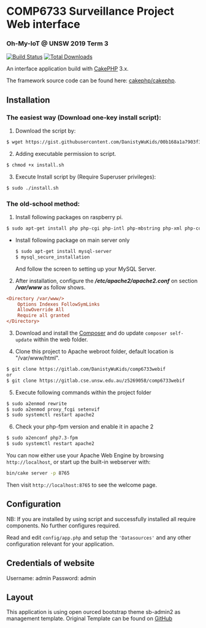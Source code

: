 # COMP6733 Surveillance Project Web interface

### Oh-My-IoT @ UNSW 2019 Term 3

[![Build Status](https://img.shields.io/travis/cakephp/app/master.svg?style=flat-square)](https://travis-ci.org/cakephp/app)
[![Total Downloads](https://img.shields.io/packagist/dt/cakephp/app.svg?style=flat-square)](https://packagist.org/packages/cakephp/app)

An interface application build with [CakePHP](https://cakephp.org) 3.x.

The framework source code can be found here: [cakephp/cakephp](https://github.com/cakephp/cakephp).

## Installation

### The easiest way (Download one-key install script):

1. Download the script by:

```bash
$ wget https://gist.githubusercontent.com/DanistyWuKids/00b168a1a7903f39c1f16b375c4e80de/raw/46a31787616e3bfa8f5298af7196ef683f227938/install.sh
```

2. Adding executable permission to script.
```bash
$ chmod +x install.sh
```

3. Execute Install script by (Require Superuser privileges):

```bash
$ sudo ./install.sh
```

### The old-school method:
1. Install following packages on raspberry pi.

```bash
$ sudo apt-get install php php-cgi php-intl php-mbstring php-xml php-common php-mysql apache2
```

* Install following package on main server only
    ```bash
    $ sudo apt-get install mysql-server
    $ mysql_secure_installation
    ```
    
    And follow the screen to setting up your MySQL Server.


2. After installation, configure the ***/etc/apache2/apache2.conf*** on section ***/var/www*** as follow shows.

```ini
<Directory /var/www/>
	Options Indexes FollowSymLinks
	AllowOverride All
	Require all granted
</Directory>
```

3. Download and install the [Composer](https://getcomposer.org/doc/00-intro.md) and do update `composer self-update` within the web folder.

4. Clone this project to Apache webroot folder, default location is "/var/www/html".
```bash
$ git clone https://gitlab.com/DanistyWuKids/comp6733webif
or 
$ git clone https://gitlab.cse.unsw.edu.au/z5269058/comp6733webif
```

5. Execute following commands within the project folder
```bash
$ sudo a2enmod rewrite
$ sudo a2enmod proxy_fcgi setenvif
$ sudo systemctl restart apache2
```

6. Check your php-fpm version and enable it in apache 2
```bash
$ sudo a2enconf php7.3-fpm
$ sudo systemctl restart apache2
```

You can now either use your Apache Web Engine by browsing `http://localhost`, or start up the built-in webserver with:

```bash
bin/cake server -p 8765
```

Then visit `http://localhost:8765` to see the welcome page.

## Configuration

NB: If you are installed by using script and successfully installed all require components. No further configures required.

Read and edit `config/app.php` and setup the `'Datasources'` and any other configuration relevant for your application.

## Credentials of website

Username: admin
Password: admin

## Layout

This application is using open ourced bootstrap theme sb-admin2 as management template. Original Template can be found on [GitHub](https://github.com/BlackrockDigital/startbootstrap-sb-admin-2)

